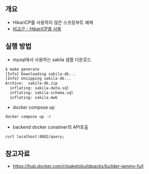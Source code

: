 ## 개요

* HikariCP를 사용하지 않은 스프링부트 예제
* [비교군 - HikariCP를 사용](../HikariCP/)

## 실행 방법

* mysql에서 사용하는 sakila 샘플 다운로드

```sh
$ make generate
[Info] Downloading sakila-db...
[Info] Unzipping sakila-db...
Archive:  sakila-db.zip
  inflating: sakila-data.sql
  inflating: sakila-schema.sql
  inflating: sakila.mwb
```

* docker compose up

```sh
docker compose up -d
```

* backend docker conatiner의 API호출

```sh
curl localhost:8082/query;
```

## 참고자료

* https://hub.docker.com/r/paketobuildpacks/builder-jammy-full
